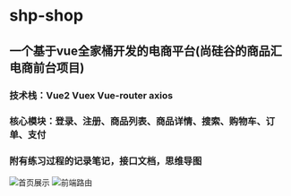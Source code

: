 # shp-shop
## 一个基于vue全家桶开发的电商平台(尚硅谷的商品汇电商前台项目)
### 技术栈：Vue2 Vuex Vue-router axios
### 核心模块：登录、注册、商品列表、商品详情、搜索、购物车、订单、支付
### 附有练习过程的记录笔记，接口文档，思维导图
![首页展示](https://github.com/Mr-programming/shp-shop/blob/master/showImg/home.png)
![前端路由](https://github.com/Mr-programming/shp-shop/blob/master/showImg/路由.png)
